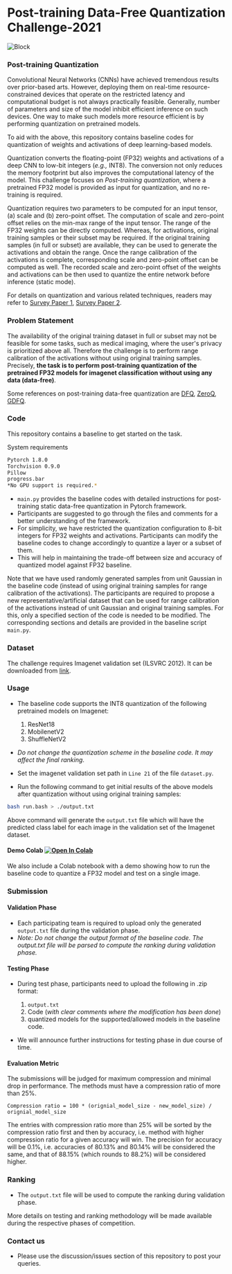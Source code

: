 # Post-training Data-Free Quantization Challenge-2021
![Block](misc/NetQ.png)
### Post-training Quantization
Convolutional Neural Networks (CNNs) have achieved tremendous results over prior-based arts. 
However, deploying them on real-time resource-constrained devices that operate on the restricted latency and computational budget is not always practically feasible. Generally, number of parameters and size of the model inhibit efficient inference on such devices. One way to make such models more resource efficient is by performing quantization on pretrained models. 


To aid with the above, this repository contains baseline codes for quantization of weights and activations of deep learning-based models.


Quantization converts the floating-point (FP32) weights and activations of a deep CNN to low-bit integers (*e.g.,* INT8). 
The conversion not only reduces the memory footprint but also improves the computational latency of the model.
This challenge focuses on *Post-training quantization*, where a pretrained FP32 model is provided as input for quantization, and no re-training is required.


Quantization requires two parameters to be computed for an input tensor, (a) scale and (b) zero-point offset.
The computation of scale and zero-point offset relies on the min-max range of the input tensor.
The range of the FP32 weights can be directly computed. Whereas, for activations, original training samples or their subset may be required.
If the original training samples (in full or subset) are available, they can be used to generate the activations and obtain the range. 
Once the range calibration of the activations is complete, corresponding scale and zero-point offset can be computed as well. 
The recorded scale and zero-point offset of the weights and activations can be then used to quantize the entire network before inference (static mode).


For details on quantization and various related techniques, readers may refer to [Survey Paper 1](https://arxiv.org/abs/1806.08342), [Survey Paper 2](https://arxiv.org/abs/2103.13630). 

### Problem Statement
The availability of the original training dataset in full or subset may not be feasible for some tasks, such as medical imaging, where the user's privacy is prioritized above all. Therefore the challenge is to perform range calibration of the activations without using original training samples. Precisely, **the task is to perform post-training quantization of the pretrained FP32 models for imagenet classification without using any data (data-free)**.

Some references on post-training data-free quantization are [DFQ](https://arxiv.org/abs/1906.04721), [ZeroQ](https://arxiv.org/abs/2001.00281), [GDFQ](https://arxiv.org/abs/2003.03603).

### Code
This repository contains a baseline to get started on the task. 

System requirements
```bash
Pytorch 1.8.0
Torchvision 0.9.0
Pillow 
progress.bar
*No GPU support is required.*
```
- ```main.py``` provides the baseline codes with detailed instructions for post-training static data-free quantization in Pytorch framework. 
- Participants are suggested to go through the files and comments for a better understanding of the framework.
- For simplicity, we have restricted the quantization configuration to 8-bit integers for FP32 weights and activations. Participants can modify the baseline codes to change accordingly to quantize a layer or a subset of them.
- This will help in maintaining the trade-off between size and accuracy of quantized model against FP32 baseline.

Note that we have used randomly generated samples from unit Gaussian in the baseline code (instead of using original training samples for range calibration of the activations). The participants are required to propose a new representative/artificial dataset that can be used for range calibration of the activations instead of unit Gaussian and original training samples. For this, only a specified section of the code is needed to be modified. The corresponding sections and details are provided in the baseline script `main.py`. 

### Dataset
The challenge requires Imagenet validation set (ILSVRC 2012). It can be downloaded from [link](https://image-net.org/challenges/LSVRC/2012/).

### Usage
- The baseline code supports the INT8 quantization of the following pretrained models on Imagenet:

    1. ResNet18
    2. MobilenetV2
    3. ShuffleNetV2

- *Do not change the quantization scheme in the baseline code. It may affect the final ranking*.
- Set the imagenet validation set path in `Line 21` of the file `dataset.py`.
- Run the following command to get initial results of the above models after quantization without using original training samples:
```bash
bash run.bash > ./output.txt
``` 

Above command will generate the ```output.txt``` file which will have the predicted class label for each image in the validation set of the Imagenet dataset.

#### Demo Colab [![Open In Colab](https://colab.research.google.com/assets/colab-badge.svg)](https://colab.research.google.com/drive/16cYmpPUCc5lrf3Z9gx1W_WM2ThcoSZki?usp=sharing)
We also include a Colab notebook with a demo showing how to run the baseline code to quantize a FP32 model and test on a single image.

### Submission
#### Validation Phase
- Each participating team is required to upload only the generated `output.txt` file during the validation phase.
- *Note: Do not change the output format of the baseline code. The output.txt file will be parsed to compute the ranking during validation phase.*

#### Testing Phase
- During test phase, participants need to upload the following in .zip format:

    1. `output.txt`
    2. Code (*with clear comments where the modification has been done*)
    3. quantized models for the supported/allowed models in the baseline code.

- We will announce further instructions for testing phase in due course of time.

#### Evaluation Metric
The submissions will be judged for maximum compression and minimal drop in performance. The methods must have a compression ratio of more than 25%.
```
Compression ratio = 100 * (orignial_model_size - new_model_size) / orignial_model_size
```
The entries with compression ratio more than 25% will be sorted by the compression ratio first and then by accuracy, i.e. method with higher compression ratio for a given accuracy will win. The precision for accuracy will be 0.1%, i.e. accuracies of 80.13% and 80.14% will be considered the same, and that of 88.15% (which rounds to 88.2%) will be considered higher.

### Ranking
- The `output.txt` file will be used to compute the ranking during validation phase.

More details on testing and ranking methodology will be made available during the respective phases of competition. 

### Contact us
- Please use the discussion/issues section of this repository to post your queries. 
